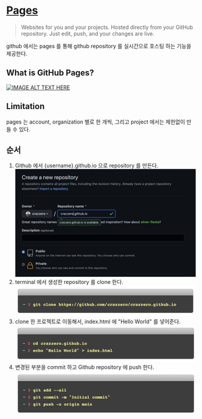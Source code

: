 # [Pages](https://pages.github.com/)

> Websites for you and your projects.
> Hosted directly from your GitHub repository. Just edit, push, and your changes are live.

github 에서는 pages 를 통해 github repository 를 실시간으로 호스팅 하는 기능을 제공한다.  

## What is GitHub Pages?

[![IMAGE ALT TEXT HERE](https://img.youtube.com/vi/2MsN8gpT6jY/0.jpg)](https://www.youtube.com/watch?v=2MsN8gpT6jY)

## Limitation

pages 는 account, organization 별로 한 개씩, 그리고 project 에서는 제한없이 만들 수 있다.

## 순서

1. Github 에서 {username}.github.io 으로 repository 를 만든다.  
![Image](./img/create_pages.png)
2. terminal 에서 생성한 repository 를 clone 한다.  
![Image](./img/create_pages_terminal1.png)
3. clone 한 프로젝트로 이동해서, index.html 에 "Hello World" 를 넣어준다.  
![Image](./img/create_pages_terminal2.png)
4. 변경된 부분을 commit 하고 Github repository 에 push 한다.  
![Image](./img/create_pages_terminal3.png)
